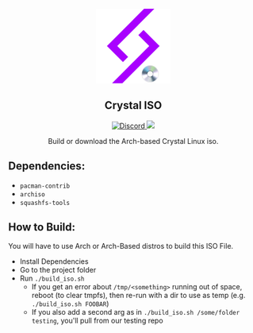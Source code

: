<p align="center">
  <a href="https://getcryst.al">
    <img src="https://raw.githubusercontent.com/crystal-linux/branding/main/icons/crystal-logo-minimal-iso.png" alt="Logo" width="150" height="150">
  </a>
</p>
<p align="center"> 
<h2 align="center"> Crystal ISO </h2>
</p>
<p align="center">
<a href="https://discord.gg/yp4xpZeAgW"><img alt="Discord" src="https://img.shields.io/discord/825473796227858482?color=blue&label=Discord&logo=Discord&logoColor=white"?link=https://discord.gg/yp4xpZeAgW&link=https://discord.gg/yp4xpZeAgW> </a>
<a href="https://github.com/crystal-linux/iso"><img src="https://github.com/crystal-linux/iso/actions/workflows/build.yml/badge.svg"></a></p>

<p align="center"> Build or download the Arch-based Crystal Linux iso. </p>

## Dependencies:
* `pacman-contrib`
* `archiso`
* `squashfs-tools`

## How to Build:
You will have to use Arch or Arch-Based distros to build this ISO File.
* Install Dependencies
* Go to the project folder
* Run `./build_iso.sh`
    * If you get an error about `/tmp/<something>` running out of space, reboot (to clear tmpfs), then re-run with a dir to use as temp (e.g. `./build_iso.sh FOOBAR`)
    * If you also add a second arg as in `./build_iso.sh /some/folder testing`, you'll pull from our testing repo
